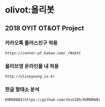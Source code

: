 # olivot:올리봇
## 2018 OYIT OT&amp;OT Project

### 카카오톡 플러스친구 적용

    https://center-pf.kakao.com/_rNxbtC
       
### 올리브영 온라인몰 내 적용

    http://oliveyoung.co.kr

### 한글 형태소 분석

    KOMORAN3(https://github.com/shin285/KOMORAN)
